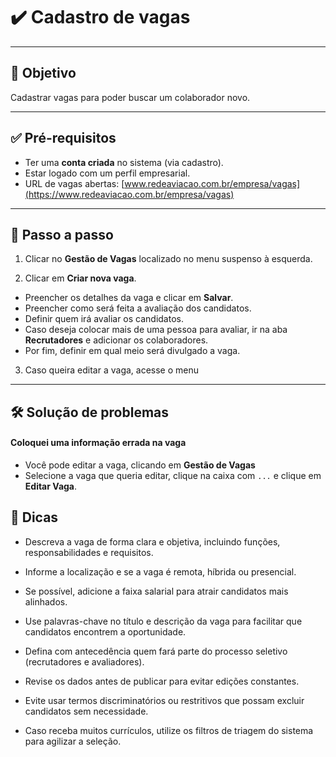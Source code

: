 # ✔️ Cadastro de vagas

---

## 🎯 Objetivo

Cadastrar vagas para poder buscar um colaborador novo.

---

## ✅ Pré-requisitos

- Ter uma **conta criada** no sistema (via cadastro).
- Estar logado com um perfil empresarial.
- URL de vagas abertas: [www.redeaviacao.com.br/empresa/vagas](https://www.redeaviacao.com.br/empresa/vagas)

---

## 📝 Passo a passo

1. Clicar no **Gestão de Vagas** localizado no menu suspenso à esquerda.

2. Clicar em **Criar nova vaga**.

- Preencher os detalhes da vaga e clicar em **Salvar**.
- Preencher como será feita a avaliação dos candidatos.
- Definir quem irá avaliar os candidatos.
- Caso deseja colocar mais de uma pessoa para avaliar, ir na aba **Recrutadores** e adicionar os colaboradores.
- Por fim, definir em qual meio será divulgado a vaga.
 
3. Caso queira editar a vaga, acesse o menu 

---

## 🛠️ Solução de problemas

#### Coloquei uma informação errada na vaga

- Você pode editar a vaga, clicando em **Gestão de Vagas**
- Selecione a vaga que queria editar, clique na caixa com `...` e clique em **Editar Vaga**.

## 👀 Dicas

- Descreva a vaga de forma clara e objetiva, incluindo funções, responsabilidades e requisitos.

- Informe a localização e se a vaga é remota, híbrida ou presencial.

- Se possível, adicione a faixa salarial para atrair candidatos mais alinhados.

- Use palavras-chave no título e descrição da vaga para facilitar que candidatos encontrem a oportunidade.

- Defina com antecedência quem fará parte do processo seletivo (recrutadores e avaliadores).

- Revise os dados antes de publicar para evitar edições constantes.

- Evite usar termos discriminatórios ou restritivos que possam excluir candidatos sem necessidade.

- Caso receba muitos currículos, utilize os filtros de triagem do sistema para agilizar a seleção.
